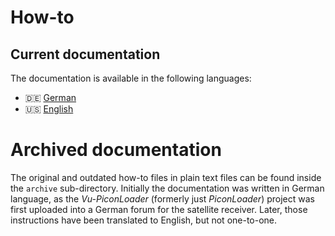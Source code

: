 # How-to

## Current documentation

The documentation is available in the following languages:

*   :de: [German](vu-piconloader_de.md)
*   :us: [English](vu-piconloader_en.md)

# Archived documentation

The original and outdated how-to files in plain text files can be found inside the `archive` sub-directory. Initially the documentation was written in German language, as the *Vu-PiconLoader* (formerly just *PiconLoader*) project was first uploaded into a German forum for the satellite receiver. Later, those instructions have been translated to English, but not one-to-one.

